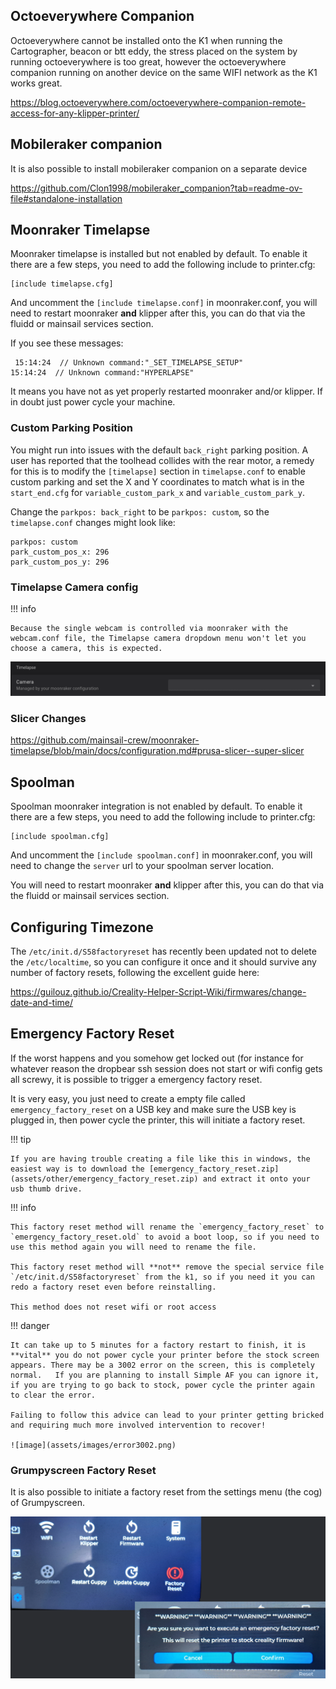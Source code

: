 ## Octoeverywhere Companion

Octoeverywhere cannot be installed onto the K1 when running the Cartographer, beacon or btt eddy, the stress placed on the system by running octoeverywhere is too great, however the octoeverywhere companion running on another device on the same WIFI network as the K1 works great.

<https://blog.octoeverywhere.com/octoeverywhere-companion-remote-access-for-any-klipper-printer/>

## Mobileraker companion

It is also possible to install mobileraker companion on a separate device

<https://github.com/Clon1998/mobileraker_companion?tab=readme-ov-file#standalone-installation>

## Moonraker Timelapse

Moonraker timelapse is installed but not enabled by default.  To enable it there are a few steps, you need to add the following include to printer.cfg:

```
[include timelapse.cfg]
```

And uncomment the `[include timelapse.conf]` in moonraker.conf, you will need to restart moonraker **and** klipper after this, you can do that via the fluidd or mainsail services section.

If you see these messages:

```
 15:14:24  // Unknown command:"_SET_TIMELAPSE_SETUP"
15:14:24  // Unknown command:"HYPERLAPSE"
```
It means you have not as yet properly restarted moonraker and/or klipper.    If in doubt just power cycle your machine.

### Custom Parking Position

You might run into issues with the default `back_right` parking position.  A user has reported that the toolhead collides with the rear motor, a 
remedy for this is to modify the `[timelapse]` section in `timelapse.conf` to enable custom parking and set the X and Y coordinates to match what is in the `start_end.cfg` for 
`variable_custom_park_x` and `variable_custom_park_y`.

Change the `parkpos: back_right` to be `parkpos: custom`, so the `timelapse.conf` changes might look like: 

```
parkpos: custom
park_custom_pos_x: 296
park_custom_pos_y: 296
```

### Timelapse Camera config

!!! info

    Because the single webcam is controlled via moonraker with the webcam.conf file, the Timelapse camera dropdown menu won't let you choose a camera, this is expected.

![image](assets/images/webcam.png)

### Slicer Changes

<https://github.com/mainsail-crew/moonraker-timelapse/blob/main/docs/configuration.md#prusa-slicer--super-slicer>

## Spoolman

Spoolman moonraker integration  is not enabled by default.  To enable it there are a few steps, you need to add the following include to printer.cfg:

```
[include spoolman.cfg]
```

And uncomment the `[include spoolman.conf]` in moonraker.conf, you will need to change the `server` url to your spoolman server location. 

You will need to restart moonraker **and** klipper after this, you can do that via the fluidd or mainsail services section.

## Configuring Timezone

The `/etc/init.d/S58factoryreset` has recently been updated not to delete the `/etc/localtime`, so you can configure it once and it should survive any number of factory resets, following the excellent guide here:

<https://guilouz.github.io/Creality-Helper-Script-Wiki/firmwares/change-date-and-time/>

## Emergency Factory Reset

If the worst happens and you somehow get locked out (for instance for whatever reason the dropbear ssh session does not start or wifi config gets all screwy, it is possible to trigger a emergency factory reset.

It is very easy, you just need to create a empty file called `emergency_factory_reset` on a USB key and make sure the USB key is plugged in, then power cycle the printer, this will initiate a factory reset.

!!! tip

    If you are having trouble creating a file like this in windows, the easiest way is to download the [emergency_factory_reset.zip](assets/other/emergency_factory_reset.zip) and extract it onto your usb thumb drive.


!!! info

    This factory reset method will rename the `emergency_factory_reset` to `emergency_factory_reset.old` to avoid a boot loop, so if you need to use this method again you will need to rename the file.

    This factory reset method will **not** remove the special service file `/etc/init.d/S58factoryreset` from the k1, so if you need it you can redo a factory reset even before reinstalling.

    This method does not reset wifi or root access

!!! danger

    It can take up to 5 minutes for a factory restart to finish, it is **vital** you do not power cycle your printer before the stock screen appears. There may be a 3002 error on the screen, this is completely normal.   If you are planning to install Simple AF you can ignore it, if you are trying to go back to stock, power cycle the printer again to clear the error.  

    Failing to follow this advice can lead to your printer getting bricked and requiring much more involved intervention to recover!
    
    ![image](assets/images/error3002.png)

### Grumpyscreen Factory Reset

It is also possible to initiate a factory reset from the settings menu (the cog) of Grumpyscreen.

![image](assets/images/grumpyscreen_factory_reset.png)


